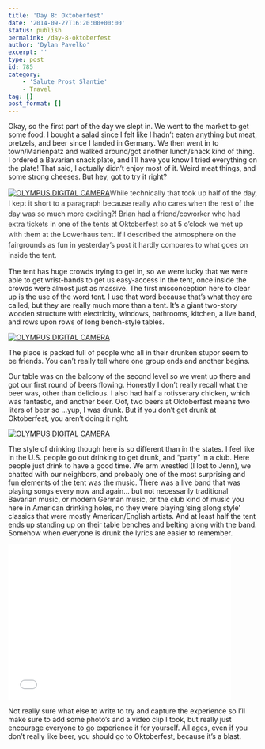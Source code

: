 ```yaml
---
title: 'Day 8: Oktoberfest'
date: '2014-09-27T16:20:00+00:00'
status: publish
permalink: /day-8-oktoberfest
author: 'Dylan Pavelko'
excerpt: ''
type: post
id: 785
category:
    - 'Salute Prost Slantie'
    - Travel
tag: []
post_format: []
---
```

Okay, so the first part of the day we slept in. We went to the market to get some food. I bought a salad since I felt like I hadn’t eaten anything but meat, pretzels, and beer since I landed in Germany. We then went in to town/Marienpatz and walked around/got another lunch/snack kind of thing. I ordered a Bavarian snack plate, and I’ll have you know I tried everything on the plate! That said, I actually didn’t enjoy most of it. Weird meat things, and some strong cheeses. But hey, got to try it right?

[![OLYMPUS DIGITAL CAMERA](https://i0.wp.com/www.dylanpavelko.com/blog/wp-content/uploads/2014/09/P9270080.jpg?resize=358%2C269)](https://i0.wp.com/www.dylanpavelko.com/blog/wp-content/uploads/2014/09/P9270080.jpg)<span style="color: #333333; line-height: 1.5em;">While technically that took up half of the day, I kept it short to a paragraph because really who cares when the rest of the day was so much more exciting?! Brian had a friend/coworker who had extra tickets in one of the tents at Oktoberfest so at 5 o’clock we met up with them at the Lowerhaus tent. If I described the atmosphere on the fairgrounds as fun in yesterday’s post it hardly compares to what goes on inside the tent.</span>

The tent has huge crowds trying to get in, so we were lucky that we were able to get wrist-bands to get us easy-access in the tent, once inside the crowds were almost just as massive. The first misconception here to clear up is the use of the word tent. I use that word because that’s what they are called, but they are really much more than a tent. It’s a giant two-story wooden structure with electricity, windows, bathrooms, kitchen, a live band, and rows upon rows of long bench-style tables.

[![OLYMPUS DIGITAL CAMERA](https://i0.wp.com/www.dylanpavelko.com/blog/wp-content/uploads/2014/09/P9270090.jpg?resize=360%2C480)](https://i0.wp.com/www.dylanpavelko.com/blog/wp-content/uploads/2014/09/P9270090.jpg)

The place is packed full of people who all in their drunken stupor seem to be friends. You can’t really tell where one group ends and another begins.

Our table was on the balcony of the second level so we went up there and got our first round of beers flowing. Honestly I don’t really recall what the beer was, other than delicious. I also had half a rotisserary chicken, which was fantastic, and another beer. Oof, two beers at Oktoberfest means two liters of beer so …yup, I was drunk. But if you don’t get drunk at Oktoberfest, you aren’t doing it right.

[![OLYMPUS DIGITAL CAMERA](https://i0.wp.com/www.dylanpavelko.com/blog/wp-content/uploads/2014/09/P9270098.jpg?resize=427%2C320)](https://i0.wp.com/www.dylanpavelko.com/blog/wp-content/uploads/2014/09/P9270098.jpg)

The style of drinking though here is so different than in the states. I feel like in the U.S. people go out drinking to get drunk, and “party” in a club. Here people just drink to have a good time. We arm wrestled (I lost to Jenn), we chatted with our neighbors, and probably one of the most surprising and fun elements of the tent was the music. There was a live band that was playing songs every now and again… but not necessarily traditional Bavarian music, or modern German music, or the club kind of music you here in American drinking holes, no they were playing ‘sing along style’ classics that were mostly American/English artists. And at least half the tent ends up standing up on their table benches and belting along with the band. Somehow when everyone is drunk the lyrics are easier to remember.

<iframe allowfullscreen="allowfullscreen" frameborder="0" height="315" loading="lazy" src="//www.youtube.com/embed/Mrpde1hIY1E" width="450"></iframe>

Not really sure what else to write to try and capture the experience so I’ll make sure to add some photo’s and a video clip I took, but really just encourage everyone to go experience it for yourself. All ages, even if you don’t really like beer, you should go to Oktoberfest, because it’s a blast.
